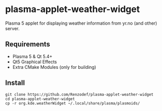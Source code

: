 # plasma-applet-weather-widget
Plasma 5 applet for displaying weather information from yr.no (and other) server.

## Requirements
* Plasma 5 & Qt 5.4+
* Qt5 Graphical Effects
* Extra CMake Modules (only for building)

## Install
```
git clone https://github.com/Renzodef/plasma-applet-weather-widget
cd plasma-applet-weather-widget
cp -r org.kde.weatherWidget ~/.local/share/plasma/plasmoids/
```